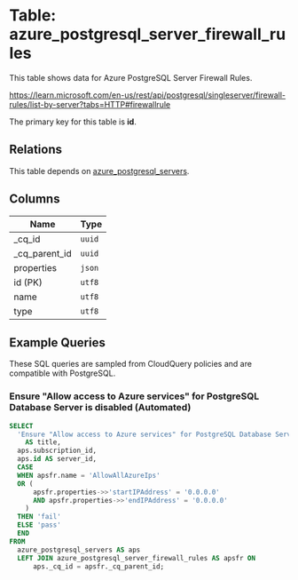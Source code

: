 # Table: azure_postgresql_server_firewall_rules

This table shows data for Azure PostgreSQL Server Firewall Rules.

https://learn.microsoft.com/en-us/rest/api/postgresql/singleserver/firewall-rules/list-by-server?tabs=HTTP#firewallrule

The primary key for this table is **id**.

## Relations

This table depends on [azure_postgresql_servers](azure_postgresql_servers).

## Columns

| Name          | Type          |
| ------------- | ------------- |
|_cq_id|`uuid`|
|_cq_parent_id|`uuid`|
|properties|`json`|
|id (PK)|`utf8`|
|name|`utf8`|
|type|`utf8`|

## Example Queries

These SQL queries are sampled from CloudQuery policies and are compatible with PostgreSQL.

### Ensure "Allow access to Azure services" for PostgreSQL Database Server is disabled (Automated)

```sql
SELECT
  'Ensure "Allow access to Azure services" for PostgreSQL Database Server is disabled (Automated)'
    AS title,
  aps.subscription_id,
  aps.id AS server_id,
  CASE
  WHEN apsfr.name = 'AllowAllAzureIps'
  OR (
      apsfr.properties->>'startIPAddress' = '0.0.0.0'
      AND apsfr.properties->>'endIPAddress' = '0.0.0.0'
    )
  THEN 'fail'
  ELSE 'pass'
  END
FROM
  azure_postgresql_servers AS aps
  LEFT JOIN azure_postgresql_server_firewall_rules AS apsfr ON
      aps._cq_id = apsfr._cq_parent_id;
```



